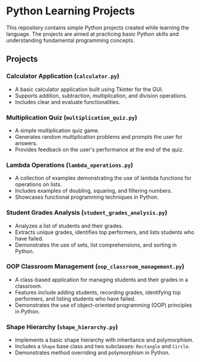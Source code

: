 # Python Learning Projects

This repository contains simple Python projects created while learning the language. The projects are aimed at practicing basic Python skills and understanding fundamental programming concepts.

## Projects

### Calculator Application (`calculator.py`)

- A basic calculator application built using Tkinter for the GUI.
- Supports addition, subtraction, multiplication, and division operations.
- Includes clear and evaluate functionalities.

### Multiplication Quiz (`multiplication_quiz.py`)

- A simple multiplication quiz game.
- Generates random multiplication problems and prompts the user for answers.
- Provides feedback on the user's performance at the end of the quiz.

### Lambda Operations (`lambda_operations.py`)

- A collection of examples demonstrating the use of lambda functions for operations on lists.
- Includes examples of doubling, squaring, and filtering numbers.
- Showcases functional programming techniques in Python.

### Student Grades Analysis (`student_grades_analysis.py`)

- Analyzes a list of students and their grades.
- Extracts unique grades, identifies top performers, and lists students who have failed.
- Demonstrates the use of sets, list comprehensions, and sorting in Python.

### OOP Classroom Management (`oop_classroom_management.py`)

- A class-based application for managing students and their grades in a classroom.
- Features include adding students, recording grades, identifying top performers, and listing students who have failed.
- Demonstrates the use of object-oriented programming (OOP) principles in Python.

### Shape Hierarchy (`shape_hierarchy.py`)

- Implements a basic shape hierarchy with inheritance and polymorphism.
- Includes a `Shape` base class and two subclasses: `Rectangle` and `Circle`.
- Demonstrates method overriding and polymorphism in Python.
